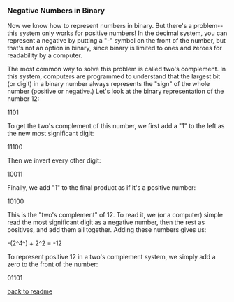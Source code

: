 ### Negative Numbers in Binary

Now we know how to represent numbers in binary. But there's a problem--this system only works for positive numbers! In the decimal system, you can represent a negative by putting a "-" symbol on the front of the number, but that's not an option in binary, since binary is limited to ones and zeroes for readability by a computer.

The most common way to solve this problem is called two's complement. In this system, computers are programmed to understand that the largest bit (or digit) in a binary number always represents the "sign" of the whole number (positive or negative.) Let's look at the binary representation of the number 12:

1101

To get the two's complement of this number, we first add a "1" to the left as the new most significant digit:

11100

Then we invert every other digit:

10011

Finally, we add "1" to the final product as if it's a positive number:

10100

This is the "two's complement" of 12. To read it, we (or a computer) simple read the most significant digit as a negative number, then the rest as positives, and add them all together. Adding these numbers gives us:

-(2^4^) + 2^2 = -12

To represent positive 12 in a two's complement system, we simply add a zero to the front of the number:

01101

[back to readme](README.md)
